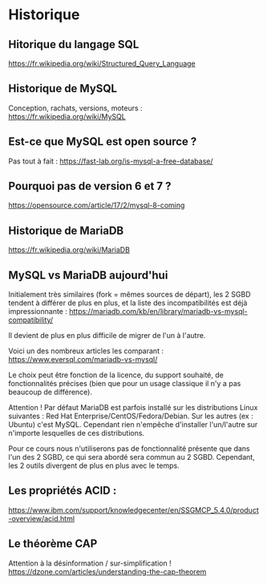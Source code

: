 # Historique

## Hitorique du langage SQL
https://fr.wikipedia.org/wiki/Structured_Query_Language

## Historique de MySQL
Conception, rachats, versions, moteurs : 
https://fr.wikipedia.org/wiki/MySQL

## Est-ce que MySQL est open source ?
Pas tout à fait :
https://fast-lab.org/is-mysql-a-free-database/

## Pourquoi pas de version 6 et 7 ?
https://opensource.com/article/17/2/mysql-8-coming

## Historique de MariaDB
https://fr.wikipedia.org/wiki/MariaDB

## MySQL vs MariaDB aujourd'hui
Initialement très similaires (fork = mêmes sources de départ), les 2 SGBD tendent à différer de plus en plus, 
et la liste des incompatibilités est déjà impressionnante : https://mariadb.com/kb/en/library/mariadb-vs-mysql-compatibility/

Il devient de plus en plus difficile de migrer de l'un à l'autre.

Voici un des nombreux articles les comparant : https://www.eversql.com/mariadb-vs-mysql/

Le choix peut être fonction de la licence, du support souhaité, de fonctionnalités précises
(bien que pour un usage classique il n'y a pas beaucoup de différence).

Attention !
Par défaut MariaDB est parfois installé sur les distributions Linux suivantes :
Red Hat Enterprise/CentOS/Fedora/Debian. Sur les autres (ex : Ubuntu) c'est MySQL.
Cependant rien n'empêche d'installer l'un/l'autre sur n'importe lesquelles de ces distributions.

Pour ce cours nous n'utiliserons pas de fonctionnalité présente que dans l'un des 2 SGBD, 
ce qui sera abordé sera commun au 2 SGBD. Cependant, les 2 outils divergent de plus en plus avec le temps.

## Les propriétés ACID :
https://www.ibm.com/support/knowledgecenter/en/SSGMCP_5.4.0/product-overview/acid.html

## Le théorème CAP
Attention à la désinformation / sur-simplification !
https://dzone.com/articles/understanding-the-cap-theorem